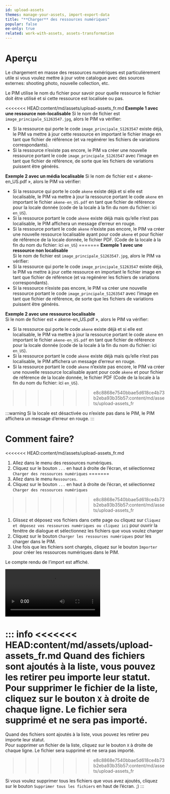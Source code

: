```yaml
---
id: upload-assets
themes: manage-your-assets, import-export-data
title: "**Charger** des ressources numériques"
popular: false
ee-only: true
related: work-with-assets, assets-transformation
---
```



# Aperçu
Le chargement en masse des ressources numériques est particulièrement utile si vous voulez mettre à jour votre catalogue avec des sources externes: shooting photo, nouvelle collection, etc.

Le PIM utilise le nom du fichier pour savoir pour quelle ressource le fichier doit être utilisé et si cette ressource est localisée ou pas.

<<<<<<< HEAD:content/md/assets/upload-assets_fr.md
**Exemple 1 avec une ressource non-localisable**
Si le nom de fichier est `image_principale_S1263547.jpg`, alors le PIM va vérifier:
- Si la ressource qui porte le code `image_principale_S1263547` existe déjà, le PIM va mettre à jour cette ressource en important le fichier image en tant que fichier de référence (et va regénérer les fichiers de variations correspondants).
- Si la ressource n’existe pas encore, le PIM va créer une nouvelle ressource portant le code `image_principale_S1263547` avec l’image en tant que fichier de référence, de sorte que les fichiers de variations puissent être générés.

**Exemple 2 avec un média localisable**
Si le nom de fichier est « akene-en_US.pdf », alors le PIM va vérifier:
- Si la ressource qui porte le code `akene` existe déjà et si elle est localisable, le PIM va mettre à jour la ressource portant le code `akene` en important le fichier `akene-en_US.pdf` en tant que fichier de référence pour la locale donnée (code de la locale à la fin du nom du fichier: ici `en_US`).
- Si la ressource portant le code `akene` existe déjà mais qu’elle n’est pas localisable, le PIM affichera un message d’erreur en rouge.
- Si la ressource portant le code `akene` n’existe pas encore, le PIM va créer une nouvelle ressource localisable ayant pour code `akene` et pour fichier de référence de la locale donnée, le fichier PDF. (Code de la locale à la fin du nom du fichier: ici `en_US`)
=======
**Exemple 1 avec une ressource non localisable**  
Si le nom de fichier est `image_principale_S1263547.jpg`, alors le PIM va vérifier: 
- Si la ressource qui porte le code `image_principale_S1263547` existe déjà, le PIM va mettre à jour cette ressource en important le fichier image en tant que fichier de référence (et va regénérer les fichiers de variations correspondants). 
- Si la ressource n’existe pas encore, le PIM va créer une nouvelle ressource portant le code `image_principale_S1263547` avec l’image en tant que fichier de référence, de sorte que les fichiers de variations puissent être générés. 

**Exemple 2 avec une ressource localisable**  
Si le nom de fichier est « akene-en_US.pdf », alors le PIM va vérifier: 
- Si la ressource qui porte le code `akene` existe déjà et si elle est localisable, le PIM va mettre à jour la ressource portant le code `akene` en important le fichier `akene-en_US.pdf` en tant que fichier de référence pour la locale donnée (code de la locale à la fin du nom du fichier: ici `en_US`).
- Si la ressource portant le code `akene` existe déjà mais qu’elle n’est pas localisable, le PIM affichera un message d’erreur en rouge. 
- Si la ressource portant le code `akene` n’existe pas encore, le PIM va créer une nouvelle ressource localisable ayant pour code `akene` et pour fichier de référence de la locale donnée, le fichier PDF (Code de la locale à la fin du nom du fichier: ici `en_US`).
>>>>>>> e8c8868e7540bbae5d618ce4b73b2eba93b35b57:content/md/assets/upload-assets_fr

:::warning
Si la locale est désactivée ou n’existe pas dans le PIM, le PIM affichera un message d’erreur en rouge.
:::

# Comment faire?

<<<<<<< HEAD:content/md/assets/upload-assets_fr.md
1. Allez dans le menu des ressources numériques.
1. Cliquez sur le bouton `...` en haut à droite de l’écran, et sélectionnez `Charger des ressources numériques`
=======
1. Allez dans le menu `Ressources`. 
1. Cliquez sur le bouton `...` en haut à droite de l’écran, et sélectionnez `Charger des ressources numériques` 
>>>>>>> e8c8868e7540bbae5d618ce4b73b2eba93b35b57:content/md/assets/upload-assets_fr
1. Glissez et déposez vos fichiers dans cette page ou cliquez sur `Cliquez et déposez vos ressources numériques ou cliquez ici` pour ouvrir la fenêtre de dialogue et sélectionnez les fichiers que vous voulez charger
1. Cliquez sur le bouton `Charger les ressources numériques` pour les charger dans le PIM.
1. Une fois que les fichiers sont chargés, cliquez sur le bouton `Importer` pour créer les ressources numériques dans le PIM.

Le compte rendu de l’import est affiché.

![video](../videos/chargement-ressources-FR.mp4)

::: info
<<<<<<< HEAD:content/md/assets/upload-assets_fr.md
Quand des fichiers sont ajoutés à la liste, vous pouvez les retirer peu importe leur statut.
Pour supprimer le fichier de la liste, cliquez sur le bouton `X` à droite de chaque ligne. Le fichier sera supprimé et ne sera pas importé.
=======
Quand des fichiers sont ajoutés à la liste, vous pouvez les retirer peu importe leur statut.  
Pour supprimer un fichier de la liste, cliquez sur le bouton `X` à droite de chaque ligne. Le fichier sera supprimé et ne sera pas importé. 
>>>>>>> e8c8868e7540bbae5d618ce4b73b2eba93b35b57:content/md/assets/upload-assets_fr

Si vous voulez supprimer tous les fichiers que vous avez ajoutés, cliquez sur le bouton `Supprimer tous les fichiers` en haut de l’écran. ;)
:::
